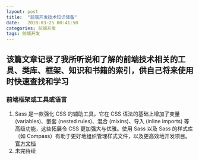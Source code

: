 ```yaml
---
layout: post
title:  "前端开发技术知识储备"
date:   2018-03-25 00:41:50
categories: 前端开发
tags: 前端开发
---
```

## 该篇文章记录了我所听说和了解的前端技术相关的工具、类库、框架、知识和书籍的索引，供自己将来使用时快速查找和学习


### 前端框架或工具或语言
1. Sass 是一款强化 CSS 的辅助工具，它在 CSS 语法的基础上增加了变量 (variables)、嵌套 (nested rules)、混合 (mixins)、导入 (inline imports) 等高级功能，这些拓展令 CSS 更加强大与优雅。使用 Sass 以及 Sass 的样式库（如 Compass）有助于更好地组织管理样式文件，以及更高效地开发项目。[官方文档](https://www.sass.hk/)
2. 未完待续